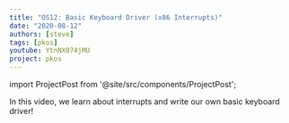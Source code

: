 ```yaml
---
title: "OS12: Basic Keyboard Driver (x86 Interrupts)"
date: "2020-08-12"
authors: [steve]
tags: [pkos]
youtube: YtnNX074jMU
project: pkos
---
```


import ProjectPost from '@site/src/components/ProjectPost';

<ProjectPost frontmatter={frontmatter}>
In this video, we learn about interrupts and write our own basic keyboard driver!
</ProjectPost>
